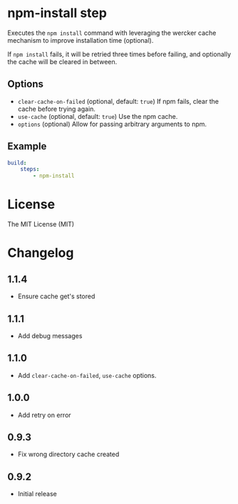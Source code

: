 # npm-install step

Executes the `npm install` command with leveraging the wercker cache mechanism
to improve installation time (optional).

If `npm install` fails, it will be retried three times before failing, and
optionally the cache will be cleared in between.

## Options

- `clear-cache-on-failed` (optional, default: `true`) If npm fails, clear the
  cache before trying again.
- `use-cache` (optional, default: `true`) Use the npm cache.
- `options` (optional) Allow for passing arbitrary arguments to npm.

## Example

```yaml
build:
    steps:
        - npm-install
```

# License

The MIT License (MIT)

# Changelog

## 1.1.4

- Ensure cache get's stored

## 1.1.1

- Add debug messages

## 1.1.0

- Add `clear-cache-on-failed`, `use-cache` options.

## 1.0.0

- Add retry on error

## 0.9.3

- Fix wrong directory cache created

## 0.9.2

- Initial release
